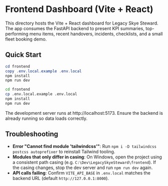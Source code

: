 # Frontend Dashboard (Vite + React)

This directory hosts the Vite + React dashboard for Legacy Skye Steward. The app consumes the FastAPI backend to present KPI summaries, top-performing menu items, recent handovers, incidents, checklists, and a small fleet booking demo.

## Quick Start

```powershell
cd frontend
copy .env.local.example .env.local
npm install
npm run dev
```

```bash
cd frontend
cp .env.local.example .env.local
npm install
npm run dev
```

The development server runs at http://localhost:5173. Ensure the backend is already running so data loads correctly.

## Troubleshooting

- **Error "Cannot find module 'tailwindcss'"**: Run `npm i -D tailwindcss postcss autoprefixer` to reinstall Tailwind tooling.
- **Modules that only differ in casing**: On Windows, open the project using a consistent path casing (e.g. `C:\Dev\LegacySkyeSteward\frontend`). If the casing changes, stop the dev server and run `npm run dev` again.
- **API calls failing**: Confirm `VITE_API_BASE` in `.env.local` matches the backend URL (default `http://127.0.0.1:8000`).
